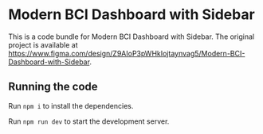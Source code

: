 
  # Modern BCI Dashboard with Sidebar

  This is a code bundle for Modern BCI Dashboard with Sidebar. The original project is available at https://www.figma.com/design/Z9AIoP3pWHkIojtaynvag5/Modern-BCI-Dashboard-with-Sidebar.

  ## Running the code

  Run `npm i` to install the dependencies.

  Run `npm run dev` to start the development server.
  